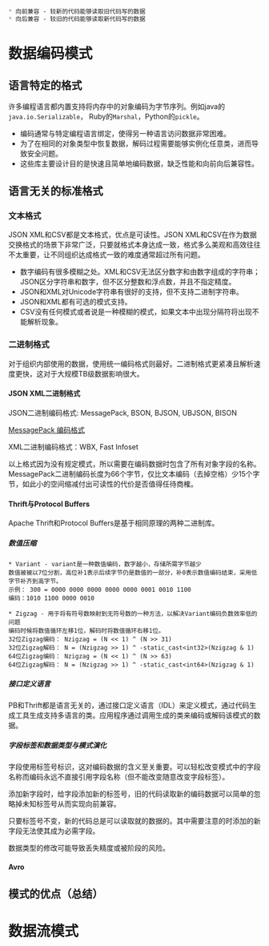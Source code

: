 ```markdown
* 向前兼容 - 较新的代码能够读取旧代码写的数据
* 向后兼容 - 较旧的代码能够读取新代码写的数据
```

# 数据编码模式

## 语言特定的格式

许多编程语言都内置支持将内存中的对象编码为字节序列。例如java的```java.io.Serializable```， Ruby的```Marshal```，Python的```pickle```。

* 编码通常与特定编程语言绑定，使得另一种语言访问数据非常困难。
* 为了在相同的对象类型中恢复数据，解码过程需要能够实例化任意类，进而导致安全问题。
* 这些库主要设计目的是快速且简单地编码数据，缺乏性能和向前向后兼容性。

## 语言无关的标准格式

### 文本格式

JSON XML和CSV都是文本格式，优点是可读性。JSON XML和CSV在作为数据交换格式的场景下非常广泛，只要就格式本身达成一致，格式多么美观和高效往往不太重要，让不同组织达成格式一致的难度通常超过所有问题。

* 数字编码有很多模糊之处。XML和CSV无法区分数字和由数字组成的字符串；JSON区分字符串和数字，但不区分整数和浮点数，并且不指定精度。
* JSON和XML对Unicode字符串有很好的支持，但不支持二进制字符串。
* JSON和XML都有可选的模式支持。
* CSV没有任何模式或者说是一种模糊的模式，如果文本中出现分隔符将出现不能解析现象。

### 二进制格式

对于组织内部使用的数据，使用统一编码格式则最好。二进制格式更紧凑且解析速度更快，这对于大规模TB级数据影响很大。

#### JSON XML二进制格式

JSON二进制编码格式: MessagePack, BSON, BJSON, UBJSON, BISON

[MessagePack 编码格式](http://i5ting.github.io/msgpack-specification/)

XML二进制编码格式：WBX, Fast Infoset

以上格式因为没有规定模式，所以需要在编码数据时包含了所有对象字段的名称。MessagePack二进制编码长度为66个字节，仅比文本编码（去掉空格）少15个字节，如此小的空间缩减付出可读性的代价是否值得任待商榷。

#### Thrift与Protocol Buffers

Apache Thrift和Protocol Buffers是基于相同原理的两种二进制库。

##### 数值压缩

```
* Variant - variant是一种数值编码，数字越小，存储所需字节越少
数值被被以7位分割，高位补1表示后续字节仍是数值的一部分，补0表示数值编码结束，采用低字节补齐到高字节。
示例： 300 = 0000 0000 0000 0000 0000 0001 0010 1100
编码：1010 1100 0000 0010

* Zigzag - 用于将有符号数映射到无符号数的一种方法，以解决Variant编码负数效率低的问题
编码时候将数值循环左移1位，解码时将数值循环右移1位。
32位Zigzag编码： Nzigzag = (N << 1) ^ (N >> 31)
32位Zigzag解码： N = (Nzigzag >> 1) ^ -static_cast<int32>(Nzigzag & 1)
64位Zigzag编码： Nzigzag = (N << 1) ^ (N >> 63)
64位Zigzag解码： N = (Nzigzag >> 1) ^ -static_cast<int64>(Nzigzag & 1)
```

##### 接口定义语言

PB和Thrift都是语言无关的，通过接口定义语言（IDL）来定义模式，通过代码生成工具生成支持多语言的类。应用程序通过调用生成的类来编码或解码该模式的数据。

##### 字段标签和数据类型与模式演化

字段使用标签号标识，这对编码数据的含义至关重要。可以轻松改变模式中的字段名称而编码永远不直接引用字段名称（但不能改变随意改变字段标签）。

添加新字段时，给字段添加新的标签号，旧的代码读取新的编码数据可以简单的忽略掉未知标签号从而实现向前兼容。

只要标签号不变，新的代码总是可以读取就的数据的。其中需要注意的时添加的新字段无法使其成为必需字段。

数据类型的修改可能导致丢失精度或被阶段的风险。

#### Avro

## 模式的优点（总结）

# 数据流模式